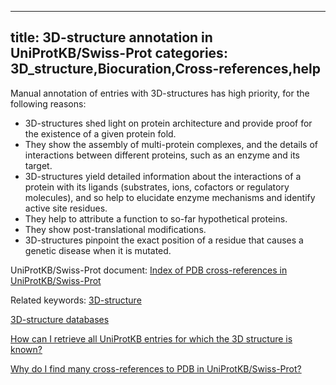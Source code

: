 
---
title: 3D-structure annotation in UniProtKB/Swiss-Prot
categories: 3D_structure,Biocuration,Cross-references,help
---

Manual annotation of entries with 3D-structures has high priority, for the following reasons:

*   3D-structures shed light on protein architecture and provide proof for the existence of a given protein fold.
*   They show the assembly of multi-protein complexes, and the details of interactions between different proteins, such as an enzyme and its target.
*   3D-structures yield detailed information about the interactions of a protein with its ligands (substrates, ions, cofactors or regulatory molecules), and so help to elucidate enzyme mechanisms and identify active site residues.
*   They help to attribute a function to so-far hypothetical proteins.
*   They show post-translational modifications.
*   3D-structures pinpoint the exact position of a residue that causes a genetic disease when it is mutated.

UniProtKB/Swiss-Prot document: [Index of PDB cross-references in UniProtKB/Swiss-Prot](http://www.uniprot.org/docs/pdbtosp)  
  
Related keywords: [3D-structure](http://www.uniprot.org/keywords/KW%2D0002)  
  
[3D-structure databases](http://www.uniprot.org/database/?query=category:%223D+structure+databases%22)

[How can I retrieve all UniProtKB entries for which the 3D structure is known?](http://www.uniprot.org/faq/13)  
  
[Why do I find many cross-references to PDB in UniProtKB/Swiss-Prot?](http://www.uniprot.org/faq/2)
        